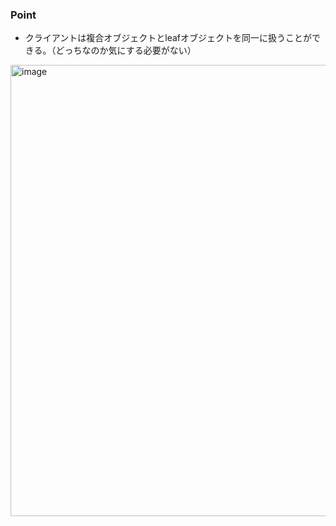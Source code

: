 ### Point
- クライアントは複合オブジェクトとleafオブジェクトを同一に扱うことができる。（どっちなのか気にする必要がない）

<img width="722" alt="image" src="https://user-images.githubusercontent.com/50207951/184468280-a4af19dd-e246-4959-9ba1-5411dd6f61e7.png">
